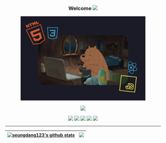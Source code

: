 <h3 align="center">
  Welcome
  <img src="https://media.giphy.com/media/hvRJCLFzcasrR4ia7z/giphy.gif" width="28">
</h3>

<p align="center"><a href="https://seungdang123.github.io"><img width="80%" height="80%" src="profile.png" /></a></p>

<p align="center">
  <a href="https://github.com/DenverCoder1/readme-typing-svg"><img src="https://readme-typing-svg.herokuapp.com/?font=&color=%2312A11A&center=true&width=440&height=45&vCenter=true&size=22&lines=Let's+be+a+nice+developer.;Stay+foolish..."></a>
</p>


<div align=center>
  <img src="https://img.shields.io/badge/HTML5-E34F26?style=for-the-badge&logo=HTML5&logoColor=white"/>
  <img src="https://img.shields.io/badge/CSS3-1572B6?style=for-the-badge&logo=CSS3&logoColor=white"/>
  <img src="https://img.shields.io/badge/JavaScript-F7DF1E?style=for-the-badge&logo=JavaScript&logoColor=black"/>
  <img src="https://img.shields.io/badge/TypeScript-3178C6?style=for-the-badge&logo=TypeScript&logoColor=white"/>
  <img src="https://img.shields.io/badge/React-61DAFB?style=for-the-badge&logo=React&logoColor=white"/>
</div>

<hr />

| <a href="https://github.com/anuraghazra/github-readme-stats"><img align="center" src="https://github-readme-stats.vercel.app/api?username=seungdang123&show_icons=true&include_all_commits=true&theme=tokyonight&hide_border=true" alt="seungdang123's github stats" /></a> | <a href="https://github.com/anuraghazra/github-readme-stats"><img align="center" src="https://github-readme-stats.vercel.app/api/top-langs/?username=seungdang123&layout=compact&theme=tokyonight&hide_border=true" /></a> |
| ------------- | ------------- |
